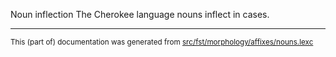 Noun inflection
The Cherokee language nouns inflect in cases.

* * *

<small>This (part of) documentation was generated from [src/fst/morphology/affixes/nouns.lexc](https://github.com/giellalt/lang-chr/blob/main/src/fst/morphology/affixes/nouns.lexc)</small>
